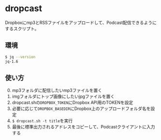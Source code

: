 # dropcast
Dropboxにmp3とRSSファイルをアップロードして、Podcast配信できるようにするスクリプト。

## 環境
```bash
$ jq --version
jq-1.6
```

## 使い方
0. mp3フォルダに配信したいmp3ファイルを置く
0. imgフォルダにトップ画像にしたいjpgファイルを置く
0. dropcast.shの`DROPBOX_TOKEN`にDropbox API用のTOKENを設定
0. 必要に応じて`DROPBOX_BASEDIR`にDropbox上のアップロードフォルダ名を設定
0. `$ dropcast.sh -t title`を実行
0. 最後に標準出力されるアドレスをコピーして、Podcastクライアントに入力する
